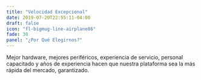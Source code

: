 ```yaml
---
title: "Velocidad Excepcional"
date: 2019-07-20T22:55:11-04:00
draft: false
icon: "fl-bigmug-line-airplane86"
fade: 30
panel: "¿Por Qué Elegirnos?"
---
```

Mejor hardware, mejores periféricos, experiencia de servicio, personal capacitado y años de experiencia hacen que nuestra plataforma sea la más rápida del mercado, garantizado.